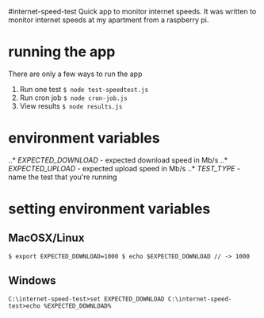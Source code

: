 #internet-speed-test
Quick app to monitor internet speeds. It was written to monitor internet speeds at my apartment from a raspberry pi.

# running the app
There are only a few ways to run the app
1. Run one test `$ node test-speedtest.js`
2. Run cron job `$ node cron-job.js`
3. View results `$ node results.js`

# environment variables
..* *EXPECTED_DOWNLOAD* - expected download speed in Mb/s
..* *EXPECTED_UPLOAD* - expected upload speed in Mb/s
..* *TEST_TYPE* - name the test that you're running

# setting environment variables

## MacOSX/Linux
`$ export EXPECTED_DOWNLOAD=1000
$ echo $EXPECTED_DOWNLOAD // -> 1000`

## Windows
`C:\internet-speed-test>set EXPECTED_DOWNLOAD
C:\internet-speed-test>echo %EXPECTED_DOWNLOAD%`